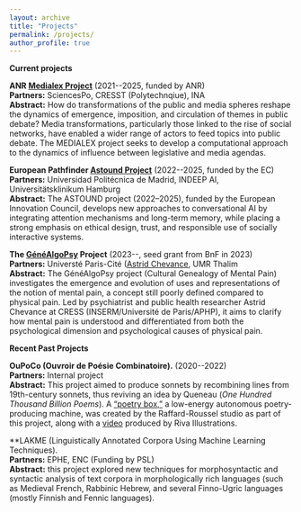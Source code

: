 ```yaml
---
layout: archive
title: "Projects"
permalink: /projects/
author_profile: true
---
```


**Current projects**  


**ANR [Medialex Project](https://medialab.sciencespo.fr/activites/medialex/)**  (2021--2025, funded by ANR)  
**Partners:** SciencesPo, CRESST (Polytechnqiue), INA  
**Abstract:** How do transformations of the public and media spheres reshape the dynamics of emergence, imposition, and circulation of themes in public debate? Media transformations, particularly those linked to the rise of social networks, have enabled a wider range of actors to feed topics into public debate. The MEDIALEX project seeks to develop a computational approach to the dynamics of influence between legislative and media agendas.  

**European Pathfinder [Astound Project](https://blogs.upm.es/astound/)**  (2022--2025, funded by the EC)  
**Partners:** Universidad Politécnica de Madrid, INDEEP AI, Universitätsklinikum Hamburg  
**Abstract:** The ASTOUND project (2022–2025), funded by the European Innovation Council, develops new approaches to conversational AI by integrating attention mechanisms and long-term memory, while placing a strong emphasis on ethical design, trust, and responsible use of socially interactive systems.  

**The [GénéAlgoPsy](https://zenodo.org/records/7845152) Project**   (2023--, seed grant from BnF in 2023)  
**Partners:** Universté Paris-Cité ([Astrid Chevance](https://www.astrid-chevance.fr/), UMR Thalim   
**Abstract:** The GénéAlgoPsy project (Cultural Genealogy of Mental Pain) investigates the emergence and evolution of uses and representations of the notion of mental pain, a concept still poorly defined compared to physical pain. Led by psychiatrist and public health researcher Astrid Chevance at CRESS (INSERM/Université de Paris/APHP), it aims to clarify how mental pain is understood and differentiated from both the psychological dimension and psychological causes of physical pain.




**Recent Past Projects**  

**OuPoCo (Ouvroir de Poésie Combinatoire).** (2020--2022)    
**Partners:** Internal project  
**Abstract:** This project aimed to produce sonnets by recombining lines from 19th-century sonnets, thus reviving an idea by Queneau (*One Hundred Thousand Billion Poems*). A <a href="https://www.raffard-roussel.com/fr/activites-automatiser/">“poetry box,”</a> a low-energy autonomous poetry-producing machine, was created by the Raffard-Roussel studio as part of this project, along with a <a href="https://savoirs.ens.fr/expose.php?id=3929">video</a> produced by Riva Illustrations.

**LAKME (Linguistically Annotated Corpora Using Machine Learning Techniques).     
**Partners:** EPHE, ENC (Funding by PSL)   
**Abstract:**  this project explored new techniques for morphosyntactic and syntactic analysis of text corpora in morphologically rich languages (such as Medieval French, Rabbinic Hebrew, and several Finno-Ugric languages (mostly Finnish and Fennic languages).    


